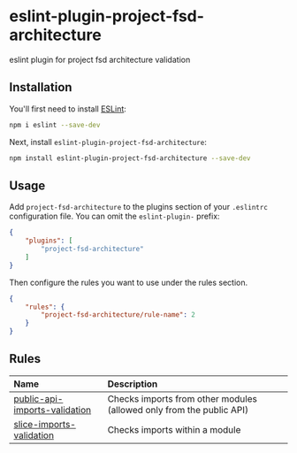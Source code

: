 # eslint-plugin-project-fsd-architecture

eslint plugin for project fsd architecture validation

## Installation

You'll first need to install [ESLint](https://eslint.org/):

```sh
npm i eslint --save-dev
```

Next, install `eslint-plugin-project-fsd-architecture`:

```sh
npm install eslint-plugin-project-fsd-architecture --save-dev
```

## Usage

Add `project-fsd-architecture` to the plugins section of your `.eslintrc` configuration file. You can omit the `eslint-plugin-` prefix:

```json
{
    "plugins": [
        "project-fsd-architecture"
    ]
}
```


Then configure the rules you want to use under the rules section.

```json
{
    "rules": {
        "project-fsd-architecture/rule-name": 2
    }
}
```

## Rules

<!-- begin auto-generated rules list -->

| Name                                      | Description                                                          |
| :--------------------------------------------------------------------------- | :------------------------------------------------------------------- |
| [public-api-imports-validation](docs/rules/public-api-imports-validation.md) | Checks imports from other modules (allowed only from the public API) |
| [slice-imports-validation](docs/rules/slice-imports-validation.md)           | Checks imports within a module                                       |

<!-- end auto-generated rules list -->


